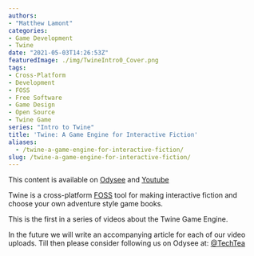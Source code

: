 ```yaml
---
authors: 
- "Matthew Lamont"
categories:
- Game Development
- Twine
date: "2021-05-03T14:26:53Z"
featuredImage: ./img/TwineIntro0_Cover.png
tags:
- Cross-Platform
- Development
- FOSS
- Free Software
- Game Design
- Open Source
- Twine Game
series: "Intro to Twine"
title: 'Twine: A Game Engine for Interactive Fiction'
aliases:
  - /twine-a-game-engine-for-interactive-fiction/
slug: /twine-a-game-engine-for-interactive-fiction/
---
```


This content is available on [Odysee](https://odysee.com/$/embed/IntroToTwineEpisode0/a135027ad9490656d28e17039af98d5564ff906f?r=3L1Jd35Lvfs9GyU3p7ifx54sgCgB33P3) and [Youtube](https://www.youtube.com/watch?v=3VRoRHarvcM)

Twine is a cross-platform [FOSS](https://www.blog.mattlamont.com/what-is-free-and-open-source-software-foss/) tool for making interactive fiction and choose your own adventure style game books.

This is the first in a series of videos about the Twine Game Engine.

In the future we will write an accompanying article for each of our video uploads. Till then please consider following us on Odysee at: [@TechTea](https://odysee.com/$/invite/@TechTea:2)



